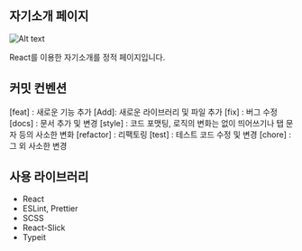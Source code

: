## 자기소개 페이지

![Alt text](/public//introduce.gif)

React를 이용한 자기소개를 정적 페이지입니다.

## 커밋 컨벤션

[feat] : 새로운 기능 추가
[Add]: 새로운 라이브러리 및 파일 추가
[fix] : 버그 수정
[docs] : 문서 추가 및 변경
[style] : 코드 포맷팅, 로직의 변화는 없이 띄어쓰기나 탭 문자 등의 사소한 변화
[refactor] : 리팩토링
[test] : 테스트 코드 수정 및 변경
[chore] : 그 외 사소한 변경

## 사용 라이브러리

- React
- ESLint, Prettier
- SCSS
- React-Slick
- Typeit
